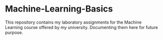 # Machine-Learning-Basics
This repository contains my laboratory assignments for the Machine Learning course offered by my university. Documenting them here for future purpose.
